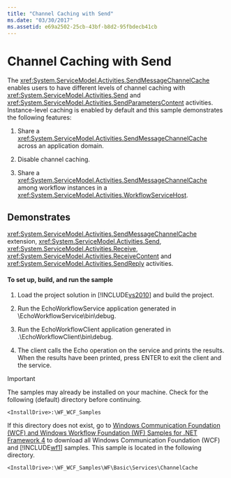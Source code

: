 ```yaml
---
title: "Channel Caching with Send"
ms.date: "03/30/2017"
ms.assetid: e69a2502-25cb-43bf-b8d2-95fbdecb41cb
---
```

# Channel Caching with Send
The <xref:System.ServiceModel.Activities.SendMessageChannelCache> enables users to have different levels of channel caching with <xref:System.ServiceModel.Activities.Send> and <xref:System.ServiceModel.Activities.SendParametersContent> activities. Instance-level caching is enabled by default and this sample demonstrates the following features:  
  
1. Share a <xref:System.ServiceModel.Activities.SendMessageChannelCache> across an application domain.  
  
2. Disable channel caching.  
  
3. Share a <xref:System.ServiceModel.Activities.SendMessageChannelCache> among workflow instances in a <xref:System.ServiceModel.Activities.WorkflowServiceHost>.  
  
## Demonstrates  
 <xref:System.ServiceModel.Activities.SendMessageChannelCache> extension, <xref:System.ServiceModel.Activities.Send>, <xref:System.ServiceModel.Activities.Receive>, <xref:System.ServiceModel.Activities.ReceiveContent> and <xref:System.ServiceModel.Activities.SendReply> activities.  
  
#### To set up, build, and run the sample  
  
1. Load the project solution in [!INCLUDE[vs2010](../../../../includes/vs2010-md.md)] and build the project.  
  
2. Run the EchoWorkflowService application generated in \EchoWorkflowService\bin\debug.  
  
3. Run the EchoWorkflowClient application generated in .\EchoWorkflowClient\bin\debug.  
  
4. The client calls the Echo operation on the service and prints the results. When the results have been printed, press ENTER to exit the client and the service.  
  
> [!IMPORTANT]
>  The samples may already be installed on your machine. Check for the following (default) directory before continuing.  
> 
>  `<InstallDrive>:\WF_WCF_Samples`  
> 
>  If this directory does not exist, go to [Windows Communication Foundation (WCF) and Windows Workflow Foundation (WF) Samples for .NET Framework 4](http://go.microsoft.com/fwlink/?LinkId=150780) to download all Windows Communication Foundation (WCF) and [!INCLUDE[wf1](../../../../includes/wf1-md.md)] samples. This sample is located in the following directory.  
> 
>  `<InstallDrive>:\WF_WCF_Samples\WF\Basic\Services\ChannelCache`
